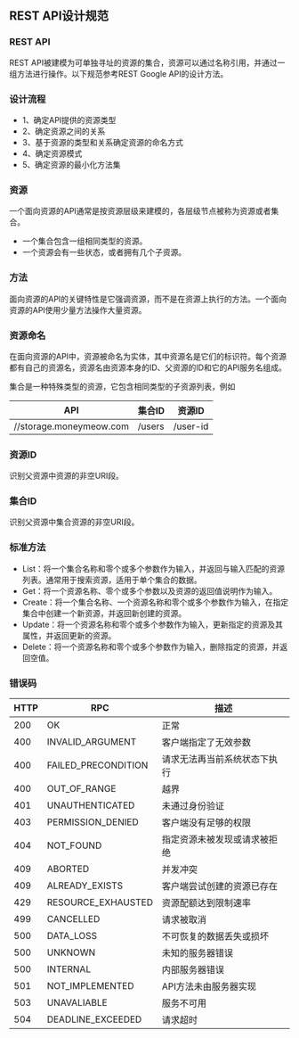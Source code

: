 ## REST API设计规范

### REST API

REST API被建模为可单独寻址的资源的集合，资源可以通过名称引用，并通过一组方法进行操作。以下规范参考REST Google API的设计方法。



### 设计流程

+ 1、确定API提供的资源类型
+ 2、确定资源之间的关系
+ 3、基于资源的类型和关系确定资源的命名方式
+ 4、确定资源模式
+ 5、确定资源的最小化方法集



### 资源

一个面向资源的API通常是按资源层级来建模的，各层级节点被称为资源或者集合。

+ 一个集合包含一组相同类型的资源。
+ 一个资源会有一些状态，或者拥有几个子资源。



### 方法

面向资源的API的关键特性是它强调资源，而不是在资源上执行的方法。一个面向资源的API使用少量方法操作大量资源。



### 资源命名

在面向资源的API中，资源被命名为实体，其中资源名是它们的标识符。每个资源都有自己的资源名，资源名由资源本身的ID、父资源的ID和它的API服务名组成。

集合是一种特殊类型的资源，它包含相同类型的子资源列表，例如

| API                     | 集合ID | 资源ID   |
| ----------------------- | ------ | -------- |
| //storage.moneymeow.com | /users | /user-id |



### 资源ID

识别父资源中资源的非空URI段。



### 集合ID

识别父资源中集合资源的非空URI段。



### 标准方法

+ List：将一个集合名称和零个或多个参数作为输入，并返回与输入匹配的资源列表。通常用于搜索资源，适用于单个集合的数据。
+ Get：将一个资源名称、零个或多个参数以及资源的返回值说明作为输入。
+ Create：将一个集合名称、一个资源名称和零个或多个参数作为输入，在指定集合中创建一个新资源，并返回新创建的资源。
+ Update：将一个资源名称和零个或多个参数作为输入，更新指定的资源及其属性，并返回更新的资源。
+ Delete：将一个资源名称和零个或多个参数作为输入，删除指定的资源，并返回空值。



### 错误码

| HTTP | RPC                 | 描述                         |
| ---- | ------------------- | ---------------------------- |
| 200  | OK                  | 正常                         |
| 400  | INVALID_ARGUMENT    | 客户端指定了无效参数         |
| 400  | FAILED_PRECONDITION | 请求无法再当前系统状态下执行 |
| 400  | OUT_OF_RANGE        | 越界                         |
| 401  | UNAUTHENTICATED     | 未通过身份验证               |
| 403  | PERMISSION_DENIED   | 客户端没有足够的权限         |
| 404  | NOT_FOUND           | 指定资源未被发现或请求被拒绝 |
| 409  | ABORTED             | 并发冲突                     |
| 409  | ALREADY_EXISTS      | 客户端尝试创建的资源已存在   |
| 429  | RESOURCE_EXHAUSTED  | 资源配额达到限制速率         |
| 499  | CANCELLED           | 请求被取消                   |
| 500  | DATA_LOSS           | 不可恢复的数据丢失或损坏     |
| 500  | UNKNOWN             | 未知的服务器错误             |
| 500  | INTERNAL            | 内部服务器错误               |
| 501  | NOT_IMPLEMENTED     | API方法未由服务器实现        |
| 503  | UNAVALIABLE         | 服务不可用                   |
| 504  | DEADLINE_EXCEEDED   | 请求超时                     |

